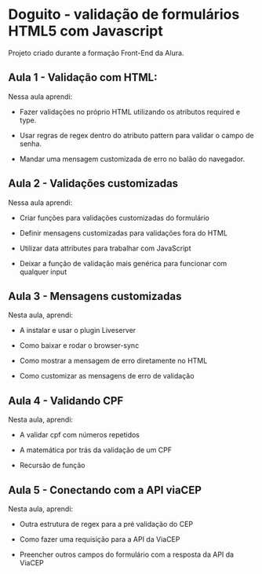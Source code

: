 # Doguito - validação de formulários HTML5 com Javascript

Projeto criado durante a formação Front-End da Alura.


## Aula 1 - Validação com HTML:

Nessa aula aprendi:

- Fazer validações no próprio HTML utilizando os atributos required e type.

- Usar regras de regex dentro do atributo pattern para validar o campo de senha.

- Mandar uma mensagem customizada de erro no balão do navegador.


## Aula 2 - Validações customizadas

Nessa aula aprendi:

- Criar funções para validações customizadas do formulário

- Definir mensagens customizadas para validações fora do HTML

- Utilizar data attributes para trabalhar com JavaScript

- Deixar a função de validação mais genérica para funcionar com qualquer input


## Aula 3 - Mensagens customizadas

Nesta aula, aprendi:

- A instalar e usar o plugin Liveserver

- Como baixar e rodar o browser-sync

- Como mostrar a mensagem de erro diretamente no HTML

- Como customizar as mensagens de erro de validação


## Aula 4 - Validando CPF

Nesta aula, aprendi:

- A validar cpf com números repetidos

- A matemática por trás da validação de um CPF

- Recursão de função


## Aula 5 - Conectando com a API viaCEP

Nesta aula, aprendi:

- Outra estrutura de regex para a pré validação do CEP
    
- Como fazer uma requisição para a API da ViaCEP
    
- Preencher outros campos do formulário com a resposta da API da ViaCEP



